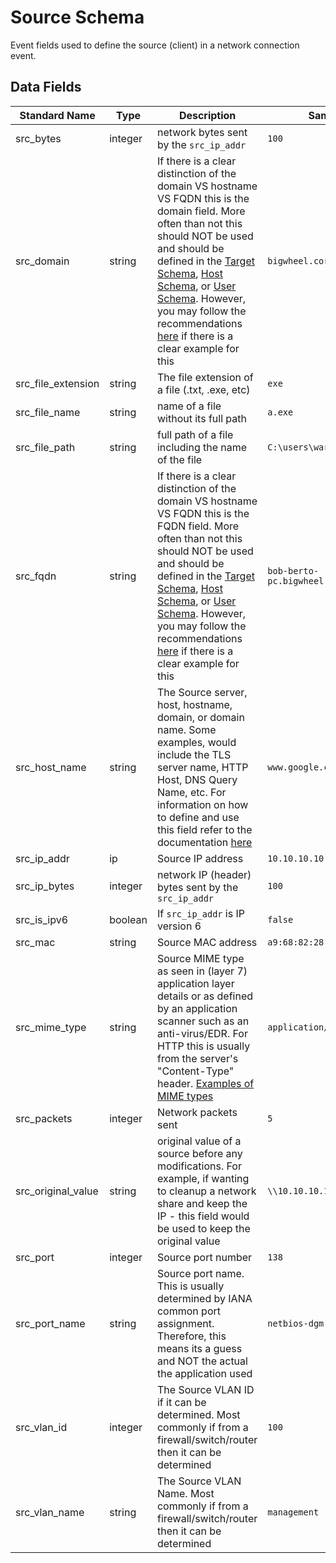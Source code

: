 # Source Schema
Event fields used to define the source (client) in a network connection event.

## Data Fields
|Standard Name|Type|Description|Sample Value|
|---|---|---|---|
| src_bytes          | integer | network bytes sent by the `src_ip_addr`                                                                                                                                                                                                                                                                                                                                                                | `100`                                     |
| src_domain         | string  | If there is a clear distinction of the domain VS hostname VS FQDN this is the domain field. More often than not this should NOT be used and should be defined in the [Target Schema](target.md), [Host Schema](host.md), or [User Schema](user.md). However, you may follow the recommendations [here](../../guidelines/domain_or_hostname_or_fqdn.md) if there is a clear example for this | `bigwheel.corporation.local`              |
| src_file_extension | string  | The file extension of a file (.txt, .exe, etc)                                                                                                                                                                                                                                                                                                                                                         | `exe`                                     |
| src_file_name      | string  | name of a file without its full path                                                                                                                                                                                                                                                                                                                                                                   | `a.exe`                                   |
| src_file_path      | string  | full path of a file including the name of the file                                                                                                                                                                                                                                                                                                                                                     | `C:\users\wardog\z.exe`                   |
| src_fqdn           | string  | If there is a clear distinction of the domain VS hostname VS FQDN this is the FQDN field. More often than not this should NOT be used and should be defined in the [Target Schema](target.md), [Host Schema](host.md), or [User Schema](user.md). However, you may follow the recommendations [here](../../guidelines/domain_or_hostname_or_fqdn.md) if there is a clear example for this   | `bob-berto-pc.bigwheel.corporation.local` |
| src_host_name      | string  | The Source server, host, hostname, domain, or domain name. Some examples, would include the TLS server name, HTTP Host, DNS Query Name, etc. For information on how to define and use this field refer to the documentation [here](../../guidelines/domain_or_hostname_or_fqdn.md)                                                                                                                | `www.google.com`                          |
| src_ip_addr        | ip      | Source IP address                                                                                                                                                                                                                                                                                                                                                                                      | `10.10.10.10`                             |
| src_ip_bytes       | integer | network IP (header) bytes sent by the `src_ip_addr`                                                                                                                                                                                                                                                                                                                                                    | `100`                                     |
| src_is_ipv6        | boolean | If `src_ip_addr` is IP version 6                                                                                                                                                                                                                                                                                                                                                                       | `false`                                   |
| src_mac            | string  | Source MAC address                                                                                                                                                                                                                                                                                                                                                                                     | `a9:68:82:28:c4:6d`                       |
| src_mime_type      | string  | Source MIME type as seen in (layer 7) application layer details or as defined by an application scanner such as an anti-virus/EDR. For HTTP this is usually from the server's "Content-Type" header. [Examples of MIME types](https://developer.mozilla.org/en-US/docs/Web/HTTP/Basics_of_HTTP/MIME_types/Complete_list_of_MIME_types)                                                                 | `application/pdf`                         |
| src_packets        | integer | Network packets sent                                                                                                                                                                                                                                                                                                                                                                                   | `5`                                       |
| src_original_value | string  | original value of a source before any modifications. For example, if wanting to cleanup a network share and keep the IP - this field would be used to keep the original value                                                                                                                                                                                                                          | `\\10.10.10.10`                           |
| src_port           | integer | Source port number                                                                                                                                                                                                                                                                                                                                                                                     | `138`                                     |
| src_port_name      | string  | Source port name. This is usually determined by IANA common port assignment. Therefore, this means its a guess and NOT the actual the application used                                                                                                                                                                                                                                                 | `netbios-dgm`                             |
| src_vlan_id        | integer | The Source VLAN ID if it can be determined. Most commonly if from a firewall/switch/router then it can be determined                                                                                                                                                                                                                                                                                   | `100`                                     |
| src_vlan_name      | string  | The Source VLAN Name. Most commonly if from a firewall/switch/router then it can be determined                                                                                                                                                                                                                                                                                                         | `management`                              |
